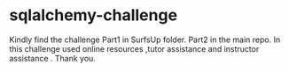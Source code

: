 
# sqlalchemy-challenge

Kindly find the challenge Part1 in SurfsUp folder. 
Part2 in the main repo.
In this challenge used online resources ,tutor assistance and instructor assistance .
Thank you.
